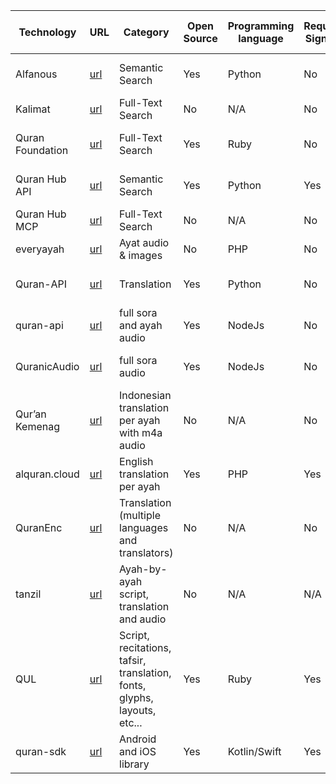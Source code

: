 
| Technology       | URL                                                                         | Category                                                                 | Open Source | Programming language | Require Signup | API/UI/MCP/SDK | production-ready/NOT | Documentation | Platform | Star count | Creation date | Last update date | Contributors count |
| ---------------- | --------------------------------------------------------------------------- | ------------------------------------------------------------------------ | ----------- | -------------------- | -------------- | -------------- | -------------------- | ------------- | -------- | ---------- | ------------- | ---------------- | ------------------ |
| Alfanous         | [url](https://github.com/Alfanous-team/alfanous)                            | Semantic Search                                                          | Yes         | Python               | No             | API, UI, SDK   | yes                  | Very good     | Web      | 271        | May 6, 2020   | Nov 30, 2021     | 1                  |
| Kalimat          | [url](https://www.kalimat.dev/)                                             | Full-Text Search                                                         | No          | N/A                  | No             | API, UI        | yes                  | Very minimal  | Web      | N/A        | N/A           | N/A              | N/A                |
| Quran Foundation | [url](https://api-docs.quran.foundation/docs/content_apis_versioned/search) | Full-Text Search                                                         | Yes         | Ruby                 | No             | API, UI        | yes                  | Very good     | Web      | 1049       | Jun 15, 2014  | Oct 14, 2025     | 21                 |
| Quran Hub API    | [url](https://github.com/misraj-ai/quranhub)                                | Semantic Search                                                          | Yes         | Python               | Yes            | API            | not tested           | Good          | Web      | 34         | Sep 16, 2025  | Sep 30, 2025     | 1                  |
| Quran Hub MCP    | [url](https://qurani.ai/en/docs/mcp)                                        | Full-Text Search                                                         | No          | N/A                  | No             | MCP            | not tested           | Good          | AI Agent | N/A        | N/A           | N/A              | N/A                |
| everyayah        | [url](https://www.everyayah.com/)                                           | Ayat audio & images                                                      | No          | PHP                  | No             | API            | yes                  | N/A           | Web      | N/A        | N/A           | N/A              | N/A                |
| Quran-API        | [url](https://quranapi.pages.dev/)                                          | Translation                                                              | Yes         | Python               | No             | API            | yes                  | Good          | Web      | 74         | Aug 6, 2023   | Oct 13, 2025     |                    |
| quran-api        | [url](https://github.com/rzkytmgr/quran-api)                                | full sora and ayah audio                                                 | Yes         | NodeJs               | No             | API            | yes                  | Good          | Web      | 77         | Mar 19, 2021  | Aug 1, 2025      | 2                  |
| QuranicAudio     | [url](https://github.com/quran/audio.quran.com)                             | full sora audio                                                          | Yes         | NodeJs               | No             | API, UI        | yes                  | Very minimal  | web      | 146        | Jun 3, 2016   | Jun 28, 2021     | 9                  |
| Qur’an Kemenag   | [url](https://quran.kemenag.go.id/)                                         | Indonesian translation per ayah with m4a audio                           | No          | N/A                  | No             | UI             | yes                  | N/A           | web      | N/A        | N/A           | N/A              | N/A                |
| alquran.cloud    | [url](https://alquran.cloud/)                                               | English translation per ayah                                             | Yes         | PHP                  | Yes            | API, UI        | yes                  | N/A           | web      | N/A        | N/A           | N/A              | N/A                |
| QuranEnc         | [url](https://quranenc.com/)                                                | Translation (multiple languages and translators)                         | No          | N/A                  | No             | API, UI        | yes                  | Good          | web      | N/A        | N/A           | N/A              | N/A                |
| tanzil           | [url](https://tanzil.net/)                                                  | Ayah-by-ayah script, translation and audio                               | No          | N/A                  | N/A            | API, UI        | yes                  | Poor          | web      | N/A        | N/A           | N/A              | N/A                |
| QUL              | [url](https://qul.tarteel.ai/)                                              | Script, recitations, tafsir, translation, fonts, glyphs, layouts, etc... | Yes         | Ruby                 | Yes            | API, UI, SDK   | yes                  | Good          | web      | 510        | Jun 12, 2024  | Oct 7, 2025      | 14                 |
| quran-sdk        | [url](https://github.com/TazkiyaTech/quran-sdk)                             | Android and iOS library                                                  | Yes         | Kotlin/Swift         | Yes            | SDK            | yes                  | Good          |          | 18         | Dec 5, 2015   | Jul 14, 2023     | 1                  |
